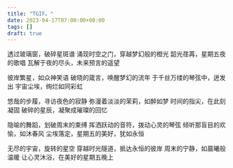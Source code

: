 ```yaml
---
title: "TGIF。"
date: 2023-04-17T07:00:00+08:00
tags: []
draft: true
---
```


透过玻璃窗，破碎星斑谱
涌现时空之门，穿越梦幻般的橙光
韶光荏苒，星期五夜的歌唱
瓦解于夜的尽头，未来预言的遥望

彼岸繁星，如众神笑语
破晓的箴言，唤醒梦幻的流年
于千丝万缕的琴弦中，迸发出
宇宙尘埃，绚烂如同彩虹

悠哉的步履，寻访夜色的寂静
弥漫着淡淡的茉莉，如醉如梦
时间的指尖，在此刻凝固
破碎的星辰，凝聚成璀璨的回忆

隐喻的舞蹈，划破周末的束缚
挥洒跃动的音符，拨动心灵的琴弦
倾听那盲目的欢愉，如沐春风
尘埃落定，星期五的美好，犹如永恒

无尽的宇宙，旋转的星空
穿越时光隧道，抵达永恒的彼岸
周末的宁静，如晨曦般温暖
让心灵沐浴，在美好的星期五晚上